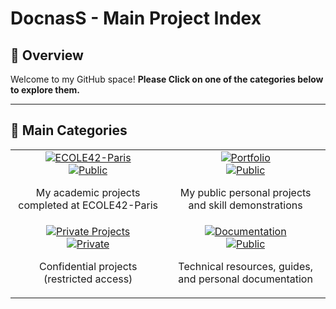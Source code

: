 # DocnasS - Main Project Index

## 🌟 Overview

Welcome to my GitHub space!
**Please Click on one of the categories below to explore them.**

---

## 📂 Main Categories

<table align="center">
  <tr>
    <td align="center" width="25%">
      <a href="https://github.com/DocnasS/Ecole42">
        <img src="https://img.shields.io/badge/School_42-00babc?style=for-the-badge&logo=42&logoColor=white" alt="ECOLE42-Paris"/><br>
        <img src="https://img.shields.io/badge/Public-success?style=flat-square" alt="Public"/>
      </a>
      <p>My academic projects completed at ECOLE42-Paris</p>
    </td>
    <td align="center" width="25%">
      <a href="https://github.com/DocnasS/Portfolio">
        <img src="https://img.shields.io/badge/Portfolio-0A66C2?style=for-the-badge&logo=folder&logoColor=white" alt="Portfolio"/><br>
        <img src="https://img.shields.io/badge/Public-success?style=flat-square" alt="Public"/>
      </a>
      <p>My public personal projects and skill demonstrations</p>
    </td>
  </tr>
  <tr>
    <td align="center" width="25%">
      <a href="https://github.com/DocnasS/Projets-Prives">
        <img src="https://img.shields.io/badge/Private_Projects-FF6B6B?style=for-the-badge&logo=lock&logoColor=white" alt="Private Projects"/><br>
        <img src="https://img.shields.io/badge/Private-important?style=flat-square" alt="Private"/>
      </a>
      <p>Confidential projects (restricted access)</p>
    </td>
    <td align="center" width="25%">
      <a href="https://github.com/DocnasS/Documentation">
        <img src="https://img.shields.io/badge/Documentation-4285F4?style=for-the-badge&logo=readthedocs&logoColor=white" alt="Documentation"/><br>
        <img src="https://img.shields.io/badge/Public-success?style=flat-square" alt="Public"/>
      </a>
      <p>Technical resources, guides, and personal documentation</p>
    </td>
  </tr>
</table>
